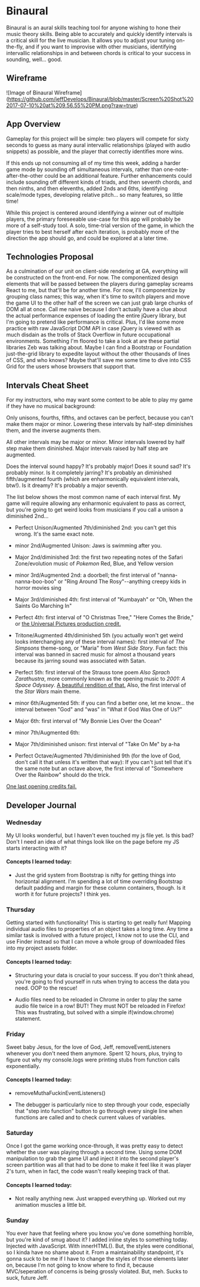 # Binaural
Binaural is an aural skills teaching tool for anyone wishing to hone their music theory skills. Being able to accurately and quickly identify intervals is a critical skill for the live musician. It allows you to adjust your tuning on-the-fly, and if you want to improvise with other musicians, identifying intervallic relationships in and between chords is critical to your success in sounding, well... good.

## Wireframe
![Image of Binaural Wireframe]
(https://github.com/jeffDevelops/Binaural/blob/master/Screen%20Shot%202017-07-10%20at%209.56.55%20PM.png?raw=true)

## App Overview
Gameplay for this project will be simple: two players will compete for sixty seconds to guess as many aural intervallic relationships (played with audio snippets) as possible, and the player that correctly identifies more wins.

If this ends up not consuming all of my time this week, adding a harder game mode by sounding off simultaneous intervals, rather than one-note-after-the-other could be an additional feature. Further enhancements could include sounding off different kinds of triads, and then seventh chords, and then ninths, and then elevenths, added 2nds and 6ths, identifying scale/mode types, developing relative pitch... so many features, so little time! 

While this project is centered around identifying a winner out of multiple players, the primary foreseeable use-case for this app will probably be more of a self-study tool. A solo, time-trial version of the game, in which the player tries to best herself after each iteration, is probably more of the direction the app should go, and could be explored at a later time.

## Technologies Proposal
As a culmination of our unit on client-side rendering at GA, everything will be constructed on the front-end. For now. The componentized design elements that will be passed between the players during gameplay screams React to me, but that'll be for another time. For now, I'll componentize by grouping class names; this way, when it's time to switch players and move the game UI to the other half of the screen we can just grab large chunks of DOM all at once. Call me naive because I don't actually have a clue about the actual performance expenses of loading the entire jQuery library, but I'm going to pretend like performance is critical. Plus, I'd like some more practice with raw JavaScript DOM API in case jQuery is viewed with as much disdain as the trolls of Stack Overflow in future occupational environments. Something I'm floored to take a look at are these partial libraries Zeb was talking about. Maybe I can find a Bootstrap or Foundation just-the-grid library to expedite layout without the other thousands of lines of CSS, and who knows? Maybe that'll save me some time to dive into CSS Grid for the users whose browsers that support that.

## Intervals Cheat Sheet

For my instructors, who may want some context to be able to play my game if they have no musical background:

Only unisons, fourths, fifths, and octaves can be perfect, because you can't make them major or minor. Lowering these intervals by half-step diminishes them, and the inverse augments them.

All other intervals may be major or minor. Minor intervals lowered by half step make them dininished. Major intervals raised by half step are augmented.

Does the interval sound happy? It's probably major! Does it sound sad? It's probably minor. Is it completely jarring? It's probably an diminished fifth/augmented fourth (which are enharmonically equivalent intervals, btw!). Is it dreamy? It's probably a major seventh.

The list below shows the most common name of each interval first. My game will require allowing any enharmonic equivalent to pass as correct, but you're going to get weird looks from musicians if you call a unison a diminished 2nd...

* Perfect Unison/Augmented 7th/diminished 2nd: you can't get this wrong. It's the same exact note.

* minor 2nd/Augmented Unison: Jaws is swimming after you.

* Major 2nd/diminished 3rd: the first two repeating notes of the Safari Zone/evolution music of *Pokemon* Red, Blue, and Yellow version

* minor 3rd/Augmented 2nd: a doorbell; the first interval of "nanna-nanna-boo-boo" or "Ring Around The Rosy"--anything creepy kids in horror movies sing

* Major 3rd/diminished 4th: first interval of "Kumbayah" or "Oh, When the Saints Go Marching In"

* Perfect 4th: first interval of "O Christmas Tree," "Here Comes the Bride," or [the Universal Pictures production credit.](https://www.youtube.com/watch?v=DOWbvYYzAzQ)

* Tritone/Augmented 4th/diminished 5th (you actually won't get weird looks interchanging any of these interval names): first interval of *The Simpsons* theme-song, or "Maria" from *West Side Story*. Fun fact: this interval was banned in sacred music for almost a thousand years because its jarring sound was associated with Satan.

* Perfect 5th: first interval of the Strauss tone poem *Also Sprach Zarathustra*, more commonly known as the opening music to *2001: A Space Odyssey*. [A beautiful rendition of that.](https://www.youtube.com/watch?v=wpFQLw5_N2o) Also, the first interval of the *Star Wars* main theme.

* minor 6th/Augmented 5th: if you can find a better one, let me know... the interval between "God" and "was" in "What if God Was One of Us?"

* Major 6th: first interval of "My Bonnie Lies Over the Ocean"

* minor 7th/Augmented 6th: 

* Major 7th/diminished unison: first interval of "Take On Me" by a-ha

* Perfect Octave/Augmented 7th/diminished 9th (for the love of God, don't call it that unless it's written that way): If you can't just tell that it's the same note but an octave above, the first interval of "Somewhere Over the Rainbow" should do the trick.

[One last opening credits fail.](https://www.youtube.com/watch?v=Yp_LQDn0W04)

## Developer Journal

### Wednesday 

My UI looks wonderful, but I haven't even touched my js file yet. Is this bad? Don't I need an idea of what things look like on the page before my JS starts interacting with it?

#### Concepts I learned today: 

* Just the grid system from Bootstrap is nifty for getting things into horizontal alignment. I'm spending a lot of time overriding Bootstrap default padding and margin for these column containers, though. Is it worth it for future projects? I think yes.

### Thursday 

Getting started with functionality! This is starting to get really fun! Mapping individual audio files to properties of an object takes a long time. Any time a similar task is involved with a future project, I know not to use the CLI, and use Finder instead so that I can move a whole group of downloaded files into my project assets folder.

#### Concepts I learned today: 

* Structuring your data is crucial to your success. If you don't think ahead, you're going to find yourself in ruts when trying to access the data you need. OOP to the rescue!

* Audio files need to be reloaded in Chrome in order to play the same audio file twice in a row! BUT! They must NOT be reloaded in Firefox! This was frustrating, but solved with a simple if(window.chrome) statement.

### Friday 

Sweet baby Jesus, for the love of God, Jeff, removeEventListeners whenever you don't need them anymore. Spent 12 hours, plus, trying to figure out why my console.logs were printing stubs from function calls exponentially.

#### Concepts I learned today: 

* removeMuthaFuckinEventListeners()

* The debugger is particularly nice to step through your code, especially that "step into function" button to go through every single line when functions are called and to check current values of variables.

### Saturday

Once I got the game working once-through, it was pretty easy to detect whether the user was playing through a second time. Using some DOM manipulation to grab the game UI and inject it into the second player's screen partition was all that had to be done to make it feel like it was player 2's turn, when in fact, the code wasn't really keeping track of that.

#### Concepts I learned today: 

* Not really anything new. Just wrapped everything up. Worked out my animation muscles a little bit. 

### Sunday

You ever have that feeling where you know you've done something horrible, but you're kind of smug about it? I added inline styles to something today. Injected with JavaScript. With innerHTML(). But, the styles were conditional, so I kinda have no shame about it. From a maintainability standpoint, it's gonna suck to be me if I have to change the styles of those elements later on, because I'm not going to know where to find it, because MVC/seperation of concerns is being grossly violated. But, meh. Sucks to suck, future Jeff.




